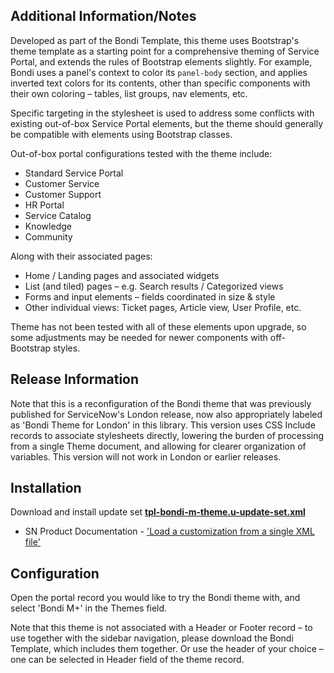 ## Additional Information/Notes

Developed as part of the Bondi Template, this theme uses Bootstrap's theme template as a starting point for a comprehensive theming of Service Portal, and extends the rules of Bootstrap elements slightly. For example, Bondi uses a panel's context to color its `panel-body` section, and applies inverted text colors for its contents, other than specific components with their own coloring – tables, list groups, nav elements, etc.

Specific targeting in the stylesheet is used to address some conflicts with existing out-of-box Service Portal elements, but the theme should generally be compatible with elements using Bootstrap classes.

Out-of-box portal configurations tested with the theme include:

* Standard Service Portal
* Customer Service
* Customer Support
* HR Portal
* Service Catalog
* Knowledge
* Community

Along with their associated pages:

* Home / Landing pages and associated widgets
* List (and tiled) pages – e.g. Search results / Categorized views
* Forms and input elements – fields coordinated in size & style
* Other individual views: Ticket pages, Article view, User Profile, etc.

Theme has not been tested with all of these elements upon upgrade, so some adjustments may be needed for newer components with off-Bootstrap styles.

## Release Information

Note that this is a reconfiguration of the Bondi theme that was previously published for ServiceNow's London release, now also appropriately labeled as 'Bondi Theme for London' in this library. This version uses CSS Include records to associate stylesheets directly, lowering the burden of processing from a single Theme document, and allowing for clearer organization of variables. This version will not work in London or earlier releases.

## Installation

Download and install update set **[tpl-bondi-m-theme.u-update-set.xml](https://raw.githubusercontent.com/platform-experience/portal-template-library/master/src/tpl-bondi-m-theme/tpl-bondi-m-theme.u-update-set.xml)**

* SN Product Documentation - ['Load a customization from a single XML file'](https://docs.servicenow.com/bundle/kingston-application-development/page/build/system-update-sets/task/t_SaveAnUpdateSetAsAnXMLFile.html)

## Configuration

Open the portal record you would like to try the Bondi theme with, and select 'Bondi M+' in the Themes field.

Note that this theme is not associated with a Header or Footer record – to use together with the sidebar navigation, please download the Bondi Template, which includes them together. Or use the header of your choice – one can be selected in Header field of the theme record.